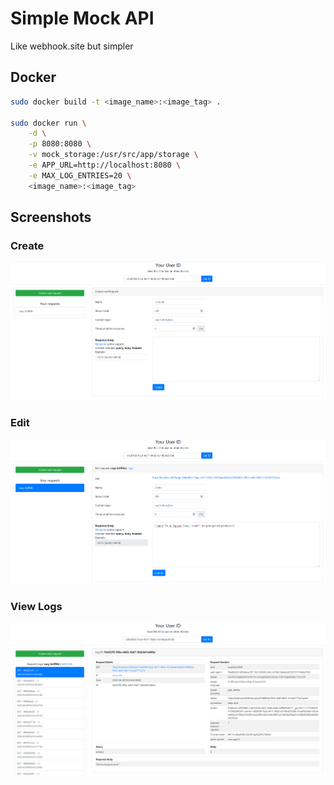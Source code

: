 # Simple Mock API

Like webhook.site but simpler

## Docker

```bash
sudo docker build -t <image_name>:<image_tag> .

sudo docker run \
    -d \
    -p 8080:8080 \
    -v mock_storage:/usr/src/app/storage \
    -e APP_URL=http://localhost:8080 \
    -e MAX_LOG_ENTRIES=20 \
    <image_name>:<image_tag>

```

## Screenshots

### Create

![Create](screenshots/create.png?raw=true "Create")

### Edit

![Edit](screenshots/edit.png?raw=true "Edit")

### View Logs

![View Logs](screenshots/logs.png?raw=true "View Logs")
